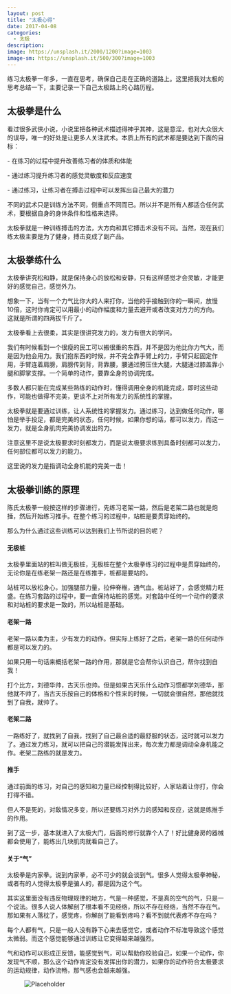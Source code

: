 ```yaml
---
layout: post
title: "太极心得"
date: 2017-04-08
categories:
  - 太极
description: 
image: https://unsplash.it/2000/1200?image=1003
image-sm: https://unsplash.it/500/300?image=1003
---
```

练习太极拳一年多，一直在思考，确保自己走在正确的道路上。这里把我对太极的思考总结一下，主要记录一下自己太极路上的心路历程。

## 太极拳是什么

看过很多武侠小说，小说里把各种武术描述得神乎其神，这是意淫，也对大众很大的误导，唯一的好处是让更多人关注武术。本质上所有的武术都是要达到下面的目标：

\- 在练习的过程中提升改善练习者的体质和体能

\- 通过练习提升练习者的感觉灵敏度和反应速度

\- 通过练习，让练习者在搏击过程中可以发挥出自己最大的潜力

不同的武术只是训练方法不同，侧重点不同而已。所以并不是所有人都适合任何武术，要根据自身的身体条件和性格来选择。

太极拳就是一种训练搏击的方法，大方向和其它搏击术没有不同。当然，现在我们练太极主要是为了健身，搏击变成了副产品。

## 太极拳练什么

太极拳讲究松和静，就是保持身心的放松和安静，只有这样感觉才会灵敏，才能更好的感觉自己，感觉外力。

想象一下，当有一个力气比你大的人来打你，当他的手接触到你的一瞬间，放慢10倍，这时你肯定可以用最小的动作幅度和力量去避开或者改变对方力的方向。这就是所谓的四两拔千斤了。

太极拳看上去很柔，其实是很讲究发力的，发力有很大的学问。

我们有时候看到一个很瘦的民工可以搬很重的东西，并不是因为他比你力气大，而是因为他会用力。我们抱东西的时候，并不完全靠手臂上的力，手臂只起固定作用，手臂连着肩膀，肩膀传到背，背靠腰，腰通过胯压住大腿，大腿通过膝盖靠小腿和脚掌支撑。一个简单的动作，要靠全身的协调完成。

多数人都只能在完成某些熟练的动作时，懂得调用全身的机能完成，即时这些动作，可能也做得不完美，更谈不上对所有发力的系统性的掌握。

太极拳就是要通过训练，让人系统性的掌握发力。通过练习，达到做任何动作，哪怕是举手投足，都是完美的状态，任何时候，如果你想的话，都可以发力，而这一发力，就是全身肌肉完美协调发出的力。

注意这里不是说太极要求时刻都发力，而是说太极要求练到具备时刻都可以发力，任何部位都可以发力的能力。

这里说的发力是指调动全身机能的完美一击！

## 太极拳训练的原理

陈氏太极拳一般按这样的步骤进行，先练习老架一路，然后是老架二路也就是炮捶，然后开始练习推手。在整个练习的过程中，站桩是要贯穿始终的。

那么为什么通过这些训练可以达到我们上节所说的目的呢？

#### 无极桩

太极拳里面站的桩叫做无极桩，无极桩在整个太极拳练习的过程中是贯穿始终的，无论你是在练老架一路还是在练推手，桩都是要站的。

站桩可以放松身心，加强腿部力量，拉伸脊椎，通气血。桩站好了，会感觉精力旺盛。在练习套路的过程中，要一直保持站桩的感觉。对套路中任何一个动作的要求和对站桩的要求是一致的，所以站桩是基础。

#### 老架一路

老架一路以柔为主，少有发力的动作。但实际上练好了之后，老架一路的任何动作都是可以发力的。

如果只用一句话来概括老架一路的作用，那就是它会帮你认识自己，帮你找到自我！

打个比方，刘德华帅，古天乐也帅。但是如果古天乐什么动作习惯都学刘德华，那他就不帅了，当古天乐按自己的体格和个性来的时候，一切就会很自然，那他就找到了自我，就帅了。

#### 老架二路

一路练好了，就找到了自我，找到了自己最合适的最舒服的状态，这时就可以发力了。通过发力练习，就可以把自己的潜能发挥出来，每次发力都是调动全身机能之作。老架二路练的就是发力。

#### 推手

通过前面的练习，对自己的感知和力量已经控制得比较好，人家站着让你打，你会打得不错。

但人不是死的，对敌情况多变，所以还要练习对外力的感知和反应，这就是练推手的作用。

到了这一步，基本就进入了太极大门，后面的修行就靠个人了！好比健身房的器械都会使用了，能练出几块肌肉就看自己了。

#### 关于“气”

太极拳是内家拳。说到内家拳，必不可少的就会谈到气。很多人觉得太极拳神秘，或者有的人觉得太极拳是骗人的，都是因为这个气。

其实这里面没有违反物理规律的地方，气是一种感觉，不是真的空气的气，只是一个说法。很多人说人体解剖了根本看不见经络，所以不存在经络，当然不存在气。那如果有人落枕了，感觉疼，你解剖了能看到疼吗？看不到就代表疼不存在吗？

每个人都有气，只是一般人没有静下心来去感觉它，或者动作不标准导致这个感觉太微弱。而这个感觉能够通过训练让它变得越来越强烈。

气和动作可以形成正反馈，能感觉到气，可以帮助你校验自己，如果一个动作，你发现气不顺，那么这个动作肯定没有发挥出你的潜力，如果你的动作符合太极要求的运动规律，动作流畅，那气感也会越来越强。

<figure>
  <img src="https://unsplash.it/2000/1200?image=1003" alt="Placeholder"/>
</figure>


